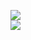 [![](https://img.shields.io/badge/Made%20With-Github%20Spray-lightgrey.svg?style=for-the-badge&logo=github)](https://github.com/Annihil/github-spray#7038)  
[![](https://i.imgur.com/2DrTn0Z.gif)](https://github.com/Annihil/github-spray)